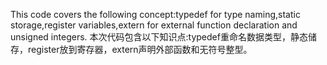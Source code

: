 This code covers the following concept:typedef for type naming,static storage,register variables,extern for external function declaration and unsigned integers.
本次代码包含以下知识点:typedef重命名数据类型，静态储存，register放到寄存器，extern声明外部函数和无符号整型。